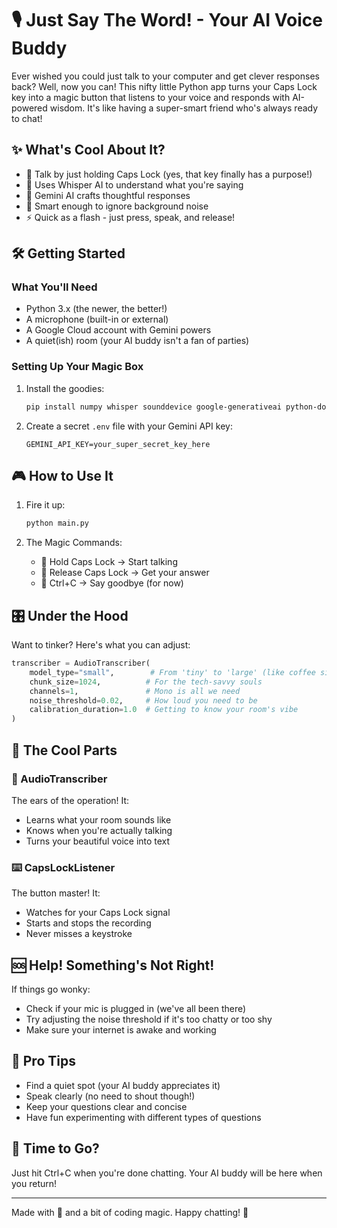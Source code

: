 # 🎙️ Just Say The Word! - Your AI Voice Buddy

Ever wished you could just talk to your computer and get clever responses back? Well, now you can! This nifty little Python app turns your Caps Lock key into a magic button that listens to your voice and responds with AI-powered wisdom. It's like having a super-smart friend who's always ready to chat!

## ✨ What's Cool About It?

- 🎤 Talk by just holding Caps Lock (yes, that key finally has a purpose!)
- 🧠 Uses Whisper AI to understand what you're saying
- 🤖 Gemini AI crafts thoughtful responses
- 🎯 Smart enough to ignore background noise
- ⚡ Quick as a flash - just press, speak, and release!

## 🛠️ Getting Started

### What You'll Need

- Python 3.x (the newer, the better!)
- A microphone (built-in or external)
- A Google Cloud account with Gemini powers
- A quiet(ish) room (your AI buddy isn't a fan of parties)

### Setting Up Your Magic Box

1. Install the goodies:
   ```bash
   pip install numpy whisper sounddevice google-generativeai python-dotenv pynput scipy
   ```

2. Create a secret `.env` file with your Gemini API key:
   ```
   GEMINI_API_KEY=your_super_secret_key_here
   ```

## 🎮 How to Use It

1. Fire it up:
   ```bash
   python main.py
   ```

2. The Magic Commands:
   - 🔘 Hold Caps Lock → Start talking
   - 🔄 Release Caps Lock → Get your answer
   - 🚪 Ctrl+C → Say goodbye (for now)

## 🎛️ Under the Hood

Want to tinker? Here's what you can adjust:

```python
transcriber = AudioTranscriber(
    model_type="small",        # From 'tiny' to 'large' (like coffee sizes!)
    chunk_size=1024,          # For the tech-savvy souls
    channels=1,               # Mono is all we need
    noise_threshold=0.02,     # How loud you need to be
    calibration_duration=1.0  # Getting to know your room's vibe
)
```

## 🧰 The Cool Parts

### 🎤 AudioTranscriber
The ears of the operation! It:
- Learns what your room sounds like
- Knows when you're actually talking
- Turns your beautiful voice into text

### ⌨️ CapsLockListener
The button master! It:
- Watches for your Caps Lock signal
- Starts and stops the recording
- Never misses a keystroke

## 🆘 Help! Something's Not Right!

If things go wonky:
- Check if your mic is plugged in (we've all been there)
- Try adjusting the noise threshold if it's too chatty or too shy
- Make sure your internet is awake and working

## 📝 Pro Tips

- Find a quiet spot (your AI buddy appreciates it)
- Speak clearly (no need to shout though!)
- Keep your questions clear and concise
- Have fun experimenting with different types of questions

## 🚪 Time to Go?

Just hit Ctrl+C when you're done chatting. Your AI buddy will be here when you return!

---

Made with 💖 and a bit of coding magic. Happy chatting! 🚀